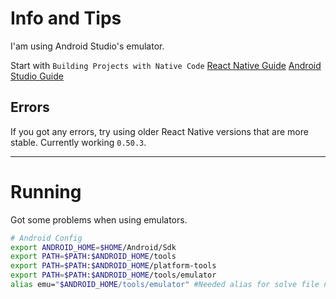 # Info and Tips

I'am using Android Studio's emulator.

Start with `Building Projects with Native Code`
[React Native Guide](https://facebook.github.io/react-native/docs/getting-started.html)
[Android Studio Guide](https://developer.android.com/studio/install.html)

## Errors

If you got any errors, try using older React Native versions that are more stable. Currently working `0.50.3`.

---

# Running

Got some problems when using emulators.

```bash
# Android Config
export ANDROID_HOME=$HOME/Android/Sdk
export PATH=$PATH:$ANDROID_HOME/tools
export PATH=$PATH:$ANDROID_HOME/platform-tools
export PATH=$PATH:$ANDROID_HOME/tools/emulator
alias emu="$ANDROID_HOME/tools/emulator" #Needed alias for solve file not found problem.
```